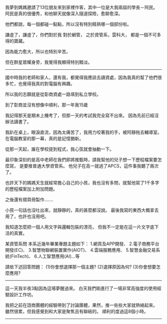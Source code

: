 我夢到媽媽邀請了13位朋友來到家裡作客，其中一位是大我兩屆的學長－阿民。
阿民是真的很優秀，和他聊天就像深入隧道探險，愈聊愈深。

他們都說，每一個都碰一點點，所以沒有特別精熟哪一個部份啦。

謙虛了，謙虛了，你們對於我
對於網管，
之於資管系，雲科大，
都是一個不可多得的寶藏。

因為能力愈大，所以也特別辛苦。

但在群星眾耀身旁，我覺得我顯得特別黯淡。

----
國中時我的老師和家人，還有我，都覺得我應該去讀資處，因為我真的幫了他們很多忙，也覺得我真的對電腦有興趣。

所以我的志願就是從彰商資處一路填到私立學校。

到了彰商並沒有想像中順利，那一年我15歲

我記得那天是期末上機考了，但那一天的考試我完全寫不出來。
因為先前已經沒辦法讀書了。

我趴在桌上，眼淚直流，因為太痛苦了，我用力咬著我的手，被阿靜拖去輔導室。
在電腦教室的那一幕，真的是記憶猶新。

從那一天起，誰在學校提到程式，我心弦就會抽動一下。

最印象深刻的是高中老師在我們即將推甄時，請我幫他的兒子想一下歷程檔案要怎麼寫，
是要推普通大學資管系。
他兒子在高一就過了APCS，這件事我聽了兩次了。

也許天下的媽媽天生就經常擔心自己的小孩，我也沒有多問，就幫他寫了1千多字的歷程檔案加上附加問題。

之後還有摺頁冊製作.......

小孩一句話也沒吐出來，就靜靜的，真的甚麼都沒說。
最後我寫的東西大概拿去用了，也許也沒用吧。

我知道怎麼把一個人用文字與邏輯包裝的漂亮，
但我不一定能在這一片文字底下活的真實。

某資管系問 
本系近幾年畢業專題主題如下： 
1.網頁及APP開發、 
2.電子商務平台開發(EC)、 
3.智慧物聯網裝置實作(AIOT)、 
4.雲端服務應用、 
5.智慧金融交易系統(FinTech)、 
6.人工智慧應用(AI)…等

請依下述回答問題： (1)你會想選擇那一個主題? (2)選擇原因為何? (3)你會想要怎麼應用?

---



這一天我半夜3點因為這場夢醒過來。
白天我們剛進行了一場非常高強度的使用經驗設計工作坊。

我把之前在諮商團體的經驗帶到了討論團體，果然，推一些些大家就熱絡起來。
雖然很累，但我感覺到和大家是聚焦且有聯結的。
順利的度過這8個小時。

-----


